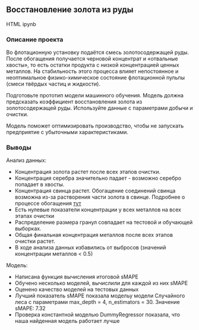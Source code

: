 ## Восстановление золота из руды

HTML ipynb

### Описание проекта  
Во флотационную установку подаётся смесь золотосодержащей руды. После обогащения получается черновой концентрат и «отвальные хвосты», то есть остатки продукта с низкой концентрацией ценных металлов.
На стабильность этого процесса влияет непостоянное и неоптимальное физико-химическое состояние флотационной пульпы (смеси твёрдых частиц и жидкости).

Подготовьте прототип модели машинного обучения. Модель должна предсказать коэффициент восстановления золота из золотосодержащей руды. Используйте данные с параметрами добычи и очистки.

Модель поможет оптимизировать производство, чтобы не запускать предприятие с убыточными характеристиками.


### Выводы

Анализ данных:

- Концентрация золота растет после всех этапов очистки.
- Концентрация серебра значительно падает - возможно серебро попадает в хвосты.
- Концентрация свинца растет. Обогащение соединений свинца возможна из-за растворения части золота в свинце. Подробнее о процессе обогащения [тут](https://top-technologies.ru/ru/article/view?id=22441)
- Есть нулевые показатели концентрации у всех металлов на всех этапах очистки
- Распределение размера гранул совпадает на тестовой и обучающей выборках.
- Общая финальная концентрация металлов после всех этапов очистки растет.
- В ходе анализа данных избавились от выбросов (значений концентрации металлов < 0.5)

Модель:

- Написана функция вычисления итоговой sMAPE
- Обучено несколько моделей, вычислили для каждой из них sMAPE
- Оценено качество моделей на тестовых данных
- Лучший показатель sMAPE показала модельу модели Случайного леса с параметрами max_depth = 4, n_estimators = 30. Значение sMAPE: 7.32
- Проверка константной моделью DummyRegressor показала, что наша найденная модель работает лучше
